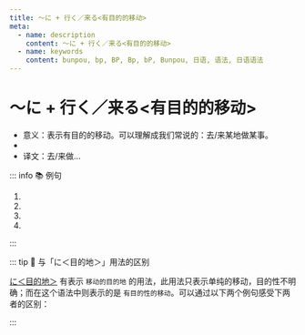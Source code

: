 ```yaml
---
title: ～に + 行く／来る<有目的的移动>
meta:
  - name: description
    content: ～に + 行く／来る<有目的的移动>
  - name: keywords
    content: bunpou, bp, BP, Bp, bP, Bunpou, 日语, 语法, 日语语法
---
```


# ～に + 行く／来る<有目的的移动>

* 意义：表示有目的的移动。可以理解成我们常说的：去/来某地做某事。
* <grammer-content sentence="接续：**一类二类动词**的**第一连用形**/动作性名词(**三类动词的词干**) + に + [行/い]く／[来/く]る。" />
* 译文：去/来做...

::: info :books: 例句

1. <grammer-content id='1-6-1-0' sentence="おおぜい[聞/き]き**に[来/き]ました**。" trans="很多人来听了。" />
2. <grammer-content id='1-6-1-1' sentence="[李/り]さんは[本/ほん]を[買/か]い**に[行/い]きました**。" trans="小李去买书了。" />
3. <grammer-content id='1-6-1-2' sentence="[弟/おとうと]は[手伝/てつだ]いに**[来/き]ませんでした**。" trans="弟弟没来帮忙。" />
4. <grammer-content id='1-6-1-3' sentence="[日曜日/にちようび]の[午後/ごご]、[買/か]い[物/もの]**に行いきます**。" trans="周日下午去买东西。" />

:::

::: tip :bookmark: 与「に＜目的地＞」用法的区别

[に＜目的地＞](../../auxiliary/ni.md#1-に＜目的地＞) 有表示 `移动的目的地` 的用法，此用法只表示单纯的移动，目的性不明确；而在这个语法中则表示的是 `有目的性的移动`。可以通过以下两个例句感受下两者的区别：

<div class='bunpou-block'>

  <grammer-content id='1-6-1-4' sentence="[学校/がっこう]**に**[行/い]きます。" trans='去学校。(单纯表示移动，并没有说去学校干啥。)' />

  <grammer-content id='1-6-1-5' sentence="[学校/がっこう]**に**[授業/じゅぎょう]を[受/う]け**に[行/い]きます**。" trans='去学校上课。(第一个「に」表示移动的目的地，而第二个「に」表示有目的性的移动。)' />

</div>

:::
